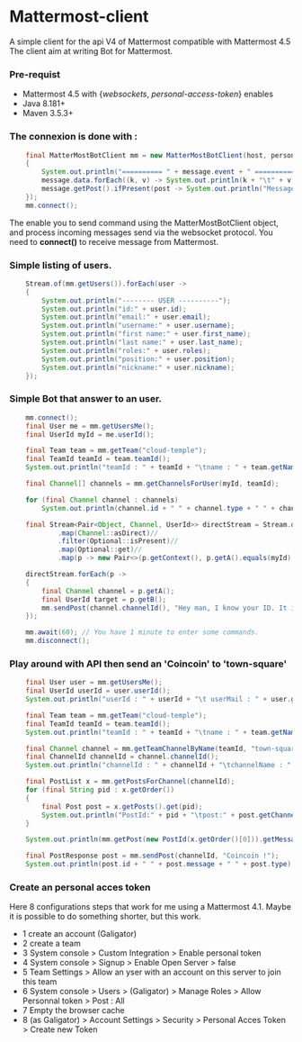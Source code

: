 # Mattermost-client
A simple client for the api V4 of Mattermost compatible with Mattermost 4.5
The client aim at writing Bot for Mattermost.

### Pre-requist
 - Mattermost 4.5 with {*websockets*, *personal-access-token*} enables
 - Java 8.181+
 - Maven 3.5.3+


### The connexion is done with :
```java
	final MatterMostBotClient mm = new MatterMostBotClient(host, personalAccessToken, message -> //
	{
		System.out.println("========== " + message.event + " =============");
		message.data.forEach((k, v) -> System.out.println(k + "\t" + v));
		message.getPost().ifPresent(post -> System.out.println("Message : " + post.getMessage()));
	});
	mm.connect();
```

The enable you to send command using the MatterMostBotClient object, and process incoming messages send via the websocket protocol.
You need to **connect()** to receive message from Mattermost.

### Simple listing of users.
```java
	Stream.of(mm.getUsers()).forEach(user ->
	{
		System.out.println("-------- USER ----------");
		System.out.println("id:" + user.id);
		System.out.println("email:" + user.email);
		System.out.println("username:" + user.username);
		System.out.println("first name:" + user.first_name);
		System.out.println("last name:" + user.last_name);
		System.out.println("roles:" + user.roles);
		System.out.println("position:" + user.position);
		System.out.println("nickname:" + user.nickname);
	});
```

### Simple Bot that answer to an user.
```java
	mm.connect();
	final User me = mm.getUsersMe();
	final UserId myId = me.userId();

	final Team team = mm.getTeam("cloud-temple");
	final TeamId teamId = team.teamId();
	System.out.println("teamId : " + teamId + "\tname : " + team.getName());

	final Channel[] channels = mm.getChannelsForUser(myId, teamId);

	for (final Channel channel : channels)
		System.out.println(channel.id + " " + channel.type + " " + channel.name);

	final Stream<Pair<Object, Channel, UserId>> directStream = Stream.of(channels)//
			.map(Channel::asDirect)//
			.filter(Optional::isPresent)//
			.map(Optional::get)//
			.map(p -> new Pair<>(p.getContext(), p.getA().equals(myId) ? p.getB() : p.getA())); // get only the 'not me' part.

	directStream.forEach(p ->
	{
		final Channel channel = p.getA();
		final UserId target = p.getB();
		mm.sendPost(channel.channelId(), "Hey man, I know your ID. It is " + target.getId() + " . Here a random number for you : " + (new Random()).nextInt());
	});

	mm.await(60); // You have 1 minute to enter some commands.
	mm.disconnect();
```

### Play around with API then send an 'Coincoin' to 'town-square'
```java
	final User user = mm.getUsersMe();
	final UserId userId = user.userId();
	System.out.println("userId : " + userId + "\t userMail : " + user.getEmail() + "\tpropsChannel : " + user.getNotify_props().getChannel());

	final Team team = mm.getTeam("cloud-temple");
	final TeamId teamId = team.teamId();
	System.out.println("teamId : " + teamId + "\tname : " + team.getName());

	final Channel channel = mm.getTeamChannelByName(teamId, "town-square");
	final ChannelId channelId = channel.channelId();
	System.out.println("channelId : " + channelId + "\tchannelName : " + channel.getName());

	final PostList x = mm.getPostsForChannel(channelId);
	for (final String pid : x.getOrder())
	{
		final Post post = x.getPosts().get(pid);
		System.out.println("PostId:" + pid + "\tpost:" + post.getChannel_id() + "\t" + post.getMessage());
	}

	System.out.println(mm.getPost(new PostId(x.getOrder()[0])).getMessage());

	final PostResponse post = mm.sendPost(channelId, "Coincoin !");
	System.out.println(post.id + " " + post.message + " " + post.type);
```

### Create an personal acces token

Here 8 configurations steps that work for me using a Mattermost 4.1.
Maybe it is possible to do something shorter, but this work.

 - 1  create an account (Galigator)
 - 2  create a team
 - 3  System console > Custom Integration > Enable personal token
 - 4  System console > Signup > Enable Open Server > false
 - 5  Team Settings > Allow an yser with an account on this server to join this team
 - 6  System console > Users > (Galigator) > Manage Roles > Allow Personnal token > Post : All
 - 7  Empty the browser cache
 - 8  (as Galigator) > Account Settings > Security > Personal Acces Token > Create new Token

